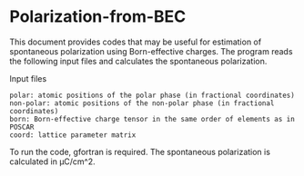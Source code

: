 # Polarization-from-BEC
This document provides codes that may be useful for estimation of spontaneous polarization using Born-effective charges. 
The program reads the following input files and calculates the spontaneous polarization.

Input files

	polar: atomic positions of the polar phase (in fractional coordinates)
	non-polar: atomic positions of the non-polar phase (in fractional coordinates)
	born: Born-effective charge tensor in the same order of elements as in POSCAR
	coord: lattice parameter matrix

To run the code, gfortran is required. The spontaneous polarization is calculated in μC/cm^2.
